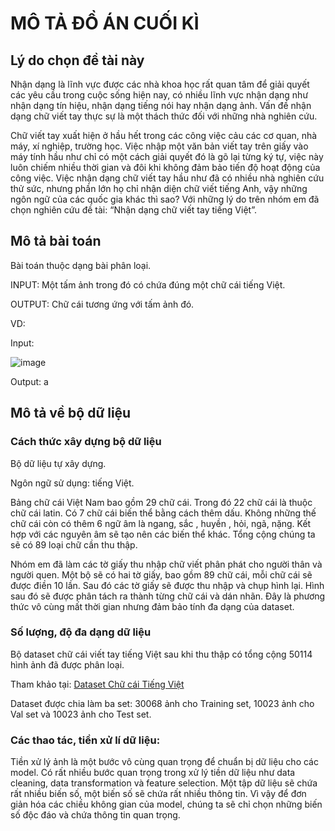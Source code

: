 # MÔ TẢ ĐỒ ÁN CUỐI KÌ

## Lý do chọn đề tài này
Nhận dạng là lĩnh vực được các nhà khoa học rất quan tâm để giải quyết các yêu cầu 
trong cuộc sống hiện nay, có nhiều lĩnh vực nhận dạng như nhận dạng tín hiệu, nhận dạng 
tiếng nói hay nhận dạng ảnh. Vấn đề nhận dạng chữ viết tay thực sự là một thách thức đối với 
những nhà nghiên cứu.

Chữ viết tay xuất hiện ở hầu hết trong các công việc cảu các cơ quan, nhà máy, xí 
nghiệp, trường học. Việc nhập một văn bản viết tay trên giấy vào máy tính hầu như chỉ có 
một cách giải quyết đó là gõ lại từng ký tự, việc này luôn chiếm nhiều thời gian và đôi khi 
không đảm bảo tiến độ hoạt động của công việc. Việc nhận dạng chữ viết tay hầu như đã có 
nhiều nhà nghiên cứu thử sức, nhưng phần lớn họ chỉ nhận diện chữ viết tiếng Anh, vậy 
những ngôn ngữ của các quốc gia khác thì sao? Với những lý do trên nhóm em đã chọn 
nghiên cứu đề tài: “Nhận dạng chữ viết tay tiếng Việt”.

## Mô tả bài toán
Bài toán thuộc dạng bài phân loại.

INPUT: Một tấm ảnh trong đó có chứa đúng một chữ cái tiếng Việt. 

OUTPUT: Chữ cái tương ứng với tấm ảnh đó.

VD: 

Input:            

   ![image](https://user-images.githubusercontent.com/79963001/126604150-d7520a5f-f4b4-4558-886c-3beeef64de2e.png)

Output: a



## Mô tả về bộ dữ liệu
### Cách thức xây dựng bộ dữ liệu
Bộ dữ liệu tự xây dựng.

Ngôn ngữ sử dụng: tiếng Việt.

Bảng chữ cái Việt Nam bao gồm 29 chữ cái. Trong đó 22 chữ cái là thuộc chữ cái 
latin. Có 7 chữ cái biến thể bằng cách thêm dấu. Không những thế chữ cái còn có thêm 6 ngữ 
âm là ngang, sắc , huyền , hỏi, ngã, nặng. Kết hợp với các nguyên âm sẽ tạo nên các biến thể 
khác. Tổng cộng chúng ta sẽ có 89 loại chữ cần thu thập. 

Nhóm em đã làm các tờ giấy thu nhập chữ viết phân phát cho người thân và người 
quen. Một bộ sẽ có hai tờ giấy, bao gồm 89 chữ cái, mỗi chữ cái sẽ được điền 10 lần. Sau đó 
các tờ giấy sẽ được thu nhập và chụp hình lại. Hình sau đó sẽ được phân tách ra thành từng 
chữ cái và dán nhãn. Đây là phương thức vô cùng mất thời gian nhưng đảm bảo tính đa dạng 
của dataset.

### Số lượng, độ đa dạng dữ liệu
Bộ dataset chữ cái viết tay tiếng Việt sau khi thu thập có tổng cộng 50114 hình ảnh đã 
được phân loại.

Tham khảo tại: [Dataset Chữ cái Tiếng Việt](https://github.com/noeffortnomoney/CS114.L22.KHCL/blob/main/Final%20Project/Dataset%20ch%E1%BB%AF%20c%C3%A1i%20thu%20th%E1%BA%ADp.md)

Dataset được chia làm ba set: 30068 ảnh cho Training set, 10023 ảnh cho Val set và 
10023 ảnh cho Test set.

### Các thao tác, tiền xử lí dữ liệu:
Tiền xử lý ảnh là một bước vô cùng quan trọng để chuẩn bị dữ liệu cho các model. Có 
rất nhiều bước quan trọng trong xử lý tiền dữ liệu như data cleaning, data transformation và 
feature selection. Một tập dữ liệu sẽ chứa rất nhiều biến số, một biến số sẽ chứa rất nhiều 
thông tin. Vì vậy để đơn giản hóa các chiều không gian của model, chúng ta sẽ chỉ chọn 
những biến số độc đáo và chứa thông tin quan trọng.


